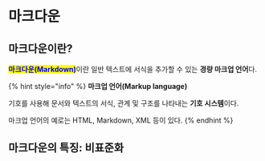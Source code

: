 # 마크다운

## 마크다운이란?

<mark style="color:blue;">**마크다운(Markdown)**</mark>이란 일반 텍스트에 서식을 추가할 수 있는 **경량  마크업 언어**다.

{% hint style="info" %}
**마크업 언어(Markup language)**

기호를  사용해 문서와 텍스트의 서식, 관계 및 구조를 나타내는 **기호 시스템**이다. &#x20;

마크업 언어의 예로는 HTML, Markdown,  XML 등이 있다.
{% endhint %}



## 마크다운의 특징: 비표준화



##

